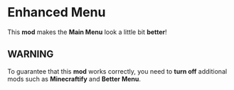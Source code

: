 # <cj>Enhanced Menu</c>

This **mod** makes the <cg>**Main Menu**</c> look a little bit <cg>**better**</c>! 

## <cr>**WARNING**</c>
<cr>To guarantee that this **mod** works correctly, you need to **turn off** additional mods such as **Minecraftify** and **Better Menu**.</c>